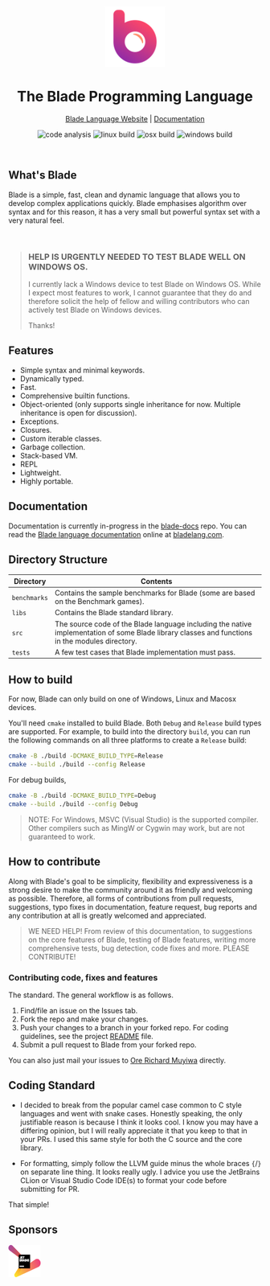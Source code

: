 <div align="center">
<p>
    <img width="120" src="./blade-icon.png?sanitize=true">
</p>
<h1>The Blade Programming Language</h1>

[Blade Language Website](https://bladelang.com) |
[Documentation](https://bladelang.com)

<div>

![code analysis](https://github.com/blade-lang/blade/actions/workflows/codeql.yml/badge.svg)
![linux build](https://github.com/blade-lang/blade/actions/workflows/linux-build.yml/badge.svg)
![osx build](https://github.com/blade-lang/blade/actions/workflows/osx-build.yml/badge.svg)
![windows build](https://github.com/blade-lang/blade/actions/workflows/windows-build.yml/badge.svg)

</div>

</div>

<br>

## What's Blade

Blade is a simple, fast, clean and dynamic language that allows you to develop complex applications 
quickly. Blade emphasises algorithm over syntax and for this reason, it has a very small but powerful 
syntax set with a very natural feel.

<br>

> ### HELP IS URGENTLY NEEDED TO TEST BLADE WELL ON WINDOWS OS.
> I currently lack a Windows device to test Blade on Windows OS.
> While I expect most features to work, I cannot guarantee that they do
> and therefore solicit the help of fellow and willing contributors who
> can actively test Blade on Windows devices.
> 
> Thanks!


## Features

- Simple syntax and minimal keywords.
- Dynamically typed.
- Fast.
- Comprehensive builtin functions.
- Object-oriented (only supports single inheritance for now.
  Multiple inheritance is open for discussion).
- Exceptions.
- Closures.
- Custom iterable classes.
- Garbage collection.
- Stack-based VM.
- REPL
- Lightweight.
- Highly portable.


## Documentation

Documentation is currently in-progress in the [blade-docs](https://github.com/blade-lang/blade-docs) repo.
You can read the [Blade language documentation](https://bladelang.com) online at [bladelang.com](https://bladelang.com).



## Directory Structure

| Directory | Contents 
|-----------|----------
| `benchmarks` | Contains the sample benchmarks for Blade (some are based on the Benchmark games).
| `libs` | Contains the Blade standard library.
| `src` | The source code of the Blade language including the native implementation of some Blade library classes and functions in the modules directory.
| `tests` | A few test cases that Blade implementation must pass.



## How to build

For now, Blade can only build on one of Windows, Linux and Macosx devices.

You'll need `cmake` installed to build Blade. Both `Debug` and `Release` 
build types are supported.
For example, to build into the directory `build`, you can run the following 
commands on all three platforms to create a `Release` build:

```bash
cmake -B ./build -DCMAKE_BUILD_TYPE=Release
cmake --build ./build --config Release
```

For debug builds, 

```bash
cmake -B ./build -DCMAKE_BUILD_TYPE=Debug
cmake --build ./build --config Debug
```

> NOTE: For Windows, MSVC (Visual Studio) is the supported compiler.
> Other compilers such as MingW or Cygwin may work, but are not
> guaranteed to work.


## How to contribute

Along with Blade's goal to be simplicity, flexibility and expressiveness is a strong desire to make the community around it as friendly and welcoming as possible. Therefore, all forms of contributions from pull requests, suggestions, typo fixes in documentation, feature request, bug reports and any contribution at all is greatly welcomed and appreciated.

> WE NEED HELP! From review of this documentation, to suggestions on the core features of Blade,
testing of Blade features, writing more comprehensive tests, bug detection, code fixes and more.
PLEASE CONTRIBUTE!

### Contributing code, fixes and features

The standard. The general workflow is as follows.

1. Find/file an issue on the Issues tab.
2. Fork the repo and make your changes.
3. Push your changes to a branch in your forked repo. For coding guidelines, see the project [README](https://github.com/blade-lang/blade/blob/main/README.md) file.
4. Submit a pull request to Blade from your forked repo.

You can also just mail your issues to [Ore Richard Muyiwa](mailto:eqliqandfriends@gmail.com) directly.


## Coding Standard

-   I decided to break from the popular camel case common to C style
    languages and went with snake cases. Honestly speaking, the only
    justifiable reason is because I think it looks cool. I know you
    may have a differing opinion, but I will really appreciate it
    that you keep to that in your PRs. I used this same style for both
    the C source and the core library.
    
    
-   For formatting, simply follow the LLVM guide minus the whole
    braces `{`/`}` on separate line thing. It looks really ugly.
    I advice you use the JetBrains CLion or Visual Studio Code
    IDE(s) to format your code before submitting for PR.
    
That simple!


## Sponsors

[comment]: <> (![JetBrains Logo]&#40;jetbrains.png&#41;)

<img src="./jetbrains.png" width="64" height="64" alt="JetBrains Logo"/>
